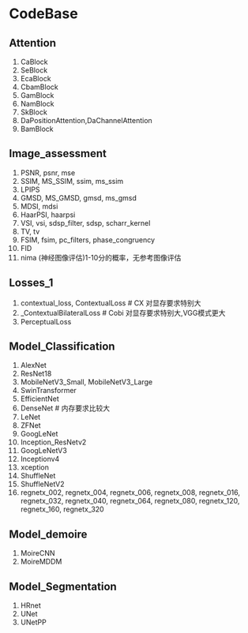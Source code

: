 # CodeBase

## Attention

1. CaBlock
2. SeBlock
3. EcaBlock
4. CbamBlock
5. GamBlock
6. NamBlock
7. SkBlock
8. DaPositionAttention,DaChannelAttention
9. BamBlock

## Image_assessment

1. PSNR, psnr, mse
2. SSIM, MS_SSIM, ssim, ms_ssim
3. LPIPS
4. GMSD, MS_GMSD, gmsd, ms_gmsd
5. MDSI, mdsi
6. HaarPSI, haarpsi
7. VSI, vsi, sdsp_filter, sdsp, scharr_kernel
8. TV, tv
9. FSIM, fsim, pc_filters, phase_congruency
10. FID
11. nima (神经图像评估)1-10分的概率，无参考图像评估

## Losses_1

1. contextual_loss, ContextualLoss # CX 对显存要求特别大
2. _ContextualBilateralLoss # Cobi 对显存要求特别大,VGG模式更大
3. PerceptualLoss

## Model_Classification

1. AlexNet
2. ResNet18
3. MobileNetV3_Small, MobileNetV3_Large
4. SwinTransformer
5. EfficientNet
6. DenseNet # 内存要求比较大
7. LeNet
8. ZFNet
9. GoogLeNet
10. Inception_ResNetv2
11. GoogLeNetV3
12. Inceptionv4
13. xception
14. ShuffleNet
15. ShuffleNetV2
16. regnetx_002, regnetx_004, regnetx_006, regnetx_008, regnetx_016, regnetx_032, regnetx_040, regnetx_064, regnetx_080,
    regnetx_120, regnetx_160, regnetx_320

## Model_demoire

1. MoireCNN
2. MoireMDDM

## Model_Segmentation

1. HRnet
2. UNet
3. UNetPP